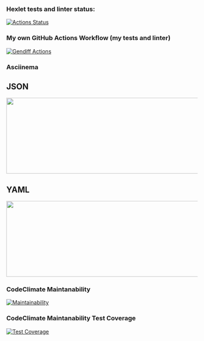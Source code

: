### Hexlet tests and linter status:
[![Actions Status](https://github.com/niyak93rus/php-project-48/actions/workflows/hexlet-check.yml/badge.svg)](https://github.com/niyak93rus/php-project-48/actions)

### My own GitHub Actions Workflow (my tests and linter)
[![Gendiff Actions](https://github.com/niyak93rus/php-project-48/actions/workflows/gendiff-actions.yml/badge.svg)](https://github.com/niyak93rus/php-project-48/actions/workflows/gendiff-actions.yml)

### Asciinema
## JSON
<a href="https://asciinema.org/a/643330" target="_blank"><img src="https://asciinema.org/a/643330.svg" width="800" height="200" /></a>

## YAML
<a href="https://asciinema.org/a/644911" target="_blank"><img src="https://asciinema.org/a/644911.svg" width="800" height="200" /></a>

### CodeClimate Maintanability
[![Maintainability](https://api.codeclimate.com/v1/badges/d0fbb201f9eb04e4216b/maintainability)](https://codeclimate.com/github/niyak93rus/php-project-48/maintainability)

### CodeClimate Maintanability Test Coverage
[![Test Coverage](https://api.codeclimate.com/v1/badges/d0fbb201f9eb04e4216b/test_coverage)](https://codeclimate.com/github/niyak93rus/php-project-48/test_coverage)